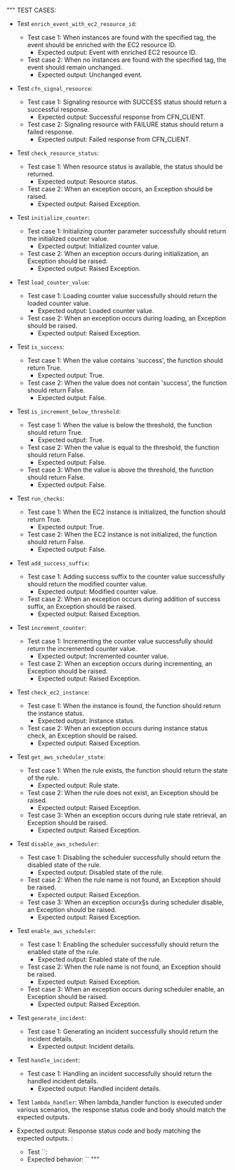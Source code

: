 """
TEST CASES:
- Test `enrich_event_with_ec2_resource_id`:
  - Test case 1: When instances are found with the specified tag, the event should be enriched with the EC2 resource ID.
    - Expected output: Event with enriched EC2 resource ID.
  - Test case 2: When no instances are found with the specified tag, the event should remain unchanged.
    - Expected output: Unchanged event.

- Test `cfn_signal_resource`:
  - Test case 1: Signaling resource with SUCCESS status should return a successful response.
    - Expected output: Successful response from CFN_CLIENT.
  - Test case 2: Signaling resource with FAILURE status should return a failed response.
    - Expected output: Failed response from CFN_CLIENT.

- Test `check_resource_status`:
  - Test case 1: When resource status is available, the status should be returned.
    - Expected output: Resource status.
  - Test case 2: When an exception occurs, an Exception should be raised.
    - Expected output: Raised Exception.

- Test `initialize_counter`:
  - Test case 1: Initializing counter parameter successfully should return the initialized counter value.
    - Expected output: Initialized counter value.
  - Test case 2: When an exception occurs during initialization, an Exception should be raised.
    - Expected output: Raised Exception.

- Test `load_counter_value`:
  - Test case 1: Loading counter value successfully should return the loaded counter value.
    - Expected output: Loaded counter value.
  - Test case 2: When an exception occurs during loading, an Exception should be raised.
    - Expected output: Raised Exception.

- Test `is_success`:
  - Test case 1: When the value contains 'success', the function should return True.
    - Expected output: True.
  - Test case 2: When the value does not contain 'success', the function should return False.
    - Expected output: False.

- Test `is_increment_below_threshold`:
  - Test case 1: When the value is below the threshold, the function should return True.
    - Expected output: True.
  - Test case 2: When the value is equal to the threshold, the function should return False.
    - Expected output: False.
  - Test case 3: When the value is above the threshold, the function should return False.
    - Expected output: False.

- Test `run_checks`:
  - Test case 1: When the EC2 instance is initialized, the function should return True.
    - Expected output: True.
  - Test case 2: When the EC2 instance is not initialized, the function should return False.
    - Expected output: False.

- Test `add_success_suffix`:
  - Test case 1: Adding success suffix to the counter value successfully should return the modified counter value.
    - Expected output: Modified counter value.
  - Test case 2: When an exception occurs during addition of success suffix, an Exception should be raised.
    - Expected output: Raised Exception.

- Test `increment_counter`:
  - Test case 1: Incrementing the counter value successfully should return the incremented counter value.
    - Expected output: Incremented counter value.
  - Test case 2: When an exception occurs during incrementing, an Exception should be raised.
    - Expected output: Raised Exception.

- Test `check_ec2_instance`:
  - Test case 1: When the instance is found, the function should return the instance status.
    - Expected output: Instance status.
  - Test case 2: When an exception occurs during instance status check, an Exception should be raised.
    - Expected output: Raised Exception.

- Test `get_aws_scheduler_state`:
  - Test case 1: When the rule exists, the function should return the state of the rule.
    - Expected output: Rule state.
  - Test case 2: When the rule does not exist, an Exception should be raised.
    - Expected output: Raised Exception.
  - Test case 3: When an exception occurs during rule state retrieval, an Exception should be raised.
    - Expected output: Raised Exception.

- Test `disable_aws_scheduler`:
  - Test case 1: Disabling the scheduler successfully should return the disabled state of the rule.
    - Expected output: Disabled state of the rule.
  - Test case 2: When the rule name is not found, an Exception should be raised.
    - Expected output: Raised Exception.
  - Test case 3: When an exception occurx§s during scheduler disable, an Exception should be raised.
    - Expected output: Raised Exception.

- Test `enable_aws_scheduler`:
  - Test case 1: Enabling the scheduler successfully should return the enabled state of the rule.
    - Expected output: Enabled state of the rule.
  - Test case 2: When the rule name is not found, an Exception should be raised.
    - Expected output: Raised Exception.
  - Test case 3: When an exception occurs during scheduler enable, an Exception should be raised.
    - Expected output: Raised Exception.

- Test `generate_incident`:
  - Test case 1: Generating an incident successfully should return the incident details.
    - Expected output: Incident details.

- Test `handle_incident`:
  - Test case 1: Handling an incident successfully should return the handled incident details.
    - Expected output: Handled incident details.

- Test `lambda_handler`:
When lambda_handler function is executed under various scenarios, the response status code and body should match the expected outputs.
- Expected output: Response status code and body matching the expected outputs.
:
    - Test ``:
    - Expected behavior: ``
"""